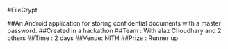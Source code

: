 #FileCrypt

##An Android application for storing confidential documents with a master password.
##Created in a hackathon
##Team : With alaz Choudhary and 2 others
##Time : 2 days
##Venue: NITH
##Prize : Runner up
